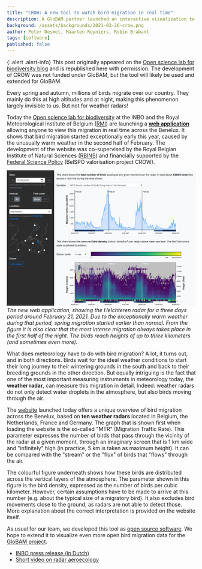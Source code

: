 ```yaml
---
title: "CROW: A new tool to watch bird migration in real time"
description: A GloBAM partner launched an interactive visualization to follow bird migration detected by weather radars across the Benelux.
background: /assets/backgrounds/2021-03-26-crow.png
author: Peter Desmet, Maarten Reyniers, Robin Brabant
tags: [software]
published: false
---
```


{:.alert .alert-info}
This post originally appeared on the [Open science lab for biodiversity blog](https://oscibio.inbo.be/blog/crow/) and is republished here with permission. The development of CROW was not funded under GloBAM, but the tool will likely be used and extended for GloBAM.

Every spring and autumn, millions of birds migrate over our country. They mainly do this at high altitudes and at night, making this phenomenon largely invisible to us. But not for weather radars!

Today the [Open science lab for biodiversity](https://oscibio.inbo.be) at the INBO and the Royal Meteorological Institute of Belgium ([RMI](https://www.meteo.be/)) are launching a [**web application**](http://www.meteo.be/birddetection) allowing anyone to view this migration in real time across the Benelux. It shows that bird migration started exceptionally early this year, caused by the unusually warm weather in the second half of February. The development of the website was co-supervised by the Royal Belgian Institute of Natural Sciences ([RBINS](https://www.naturalsciences.be/)) and financially supported by the [Federal Science Policy](https://www.belspo.be/) (BelSPO valorisation project CROW).

[![](/assets/images/2021-03-26-crow-screenshot.png)](http://www.meteo.be/birddetection)
_The new web application, showing the Helchteren radar for a three days period around February 21, 2021. Due to the exceptionally warm weather during that period, spring migration started earlier than normal. From the figure it is also clear that the most intense migration always takes place in the first half of the night. The birds reach heights of up to three kilometers (and sometimes even more)._

What does meteorology have to do with bird migration? A lot, it turns out, and in both directions. Birds wait for the ideal weather conditions to start their long journey to their wintering grounds in the south and back to their breeding grounds in the other direction. But equally intriguing is the fact that one of the most important measuring instruments in meteorology today, the **weather radar**, can measure this migration in detail. Indeed: weather radars do not only detect water droplets in the atmosphere, but also birds moving through the air.

The [website](http://www.meteo.be/birddetection) launched today offers a unique overview of bird migration across the Benelux, based on **ten weather radars** located in Belgium, the Netherlands, France and Germany. The graph that is shown first when loading the website is the so-called "MTR" (Migration Traffic Rate). This parameter expresses the number of birds that pass through the vicinity of the radar at a given moment, through an imaginary screen that is 1 km wide and "infinitely" high (in practice, 5 km is taken as maximum height). It can be compared with the "stream" or the "flux" of birds that "flows" through the air.

The colourful figure underneath shows how these birds are distributed across the vertical layers of the atmosphere. The parameter shown in this figure is the bird density, expressed as the number of birds per cubic kilometer. However, certain assumptions have to be made to arrive at this number (e.g. about the typical size of a migratory bird). It also excludes bird movements close to the ground, as radars are not able to detect those. More explanation about the correct interpretation is provided on the website itself.

As usual for our team, we developed this tool as [open source software](https://github.com/inbo/crow). We hope to extend it to visualize even more open bird migration data for the [GloBAM project](https://globam.science). 

- [INBO press release (in Dutch)](https://www.vlaanderen.be/inbo/persberichten/tien-weerradars-detecteren-vogeltrek-over-de-benelux-en-jij-kan-meekijken)
- [Short video on radar aeroecology](https://youtu.be/uwvXKmOViws)
